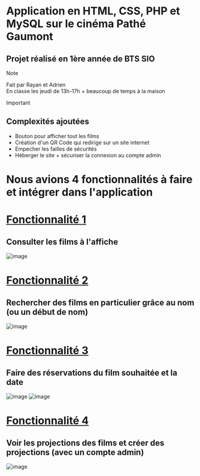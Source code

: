 # Application en HTML, CSS, PHP et MySQL sur le cinéma Pathé Gaumont

## Projet réalisé en 1ère année de BTS SIO
>[!NOTE]
> Fait par Rayan et Adrien<br>
> En classe les jeudi de 13h-17h + beaucoup de temps à la maison

>[!IMPORTANT]
> ## Complexités ajoutées
> - Bouton pour afficher tout les films<br>
> - Création d'un QR Code qui redirige sur un site internet<br>
> - Empecher les failles de sécurités<br>
> - Héberger le site + sécuriser la connexion au compte admin<br>

# **Nous avions 4 fonctionnalités à faire et intégrer dans l'application**
# **<ins>Fonctionnalité 1**</ins>
## Consulter les films à l'affiche

![image](https://github.com/ItsKiruaPC/Phase2/assets/77117153/8629845e-e437-4add-8079-dc34a5054a45)


# **<ins>Fonctionnalité 2**</ins>
## Rechercher des films en particulier grâce au nom (ou un début de nom)

![image](https://github.com/ItsKiruaPC/Phase2/assets/77117153/91a013bc-646a-46b5-b98f-75f9bf37bb96)


# **<ins>Fonctionnalité 3**</ins>
## Faire des réservations du film souhaitée et la date

![image](https://github.com/ItsKiruaPC/Phase2/assets/77117153/18b73f57-fa0b-4580-b9ed-68a220569121)
![image](https://github.com/ItsKiruaPC/Phase2/assets/77117153/f62883ba-24b0-4070-99bd-9e0c39d7c00a)


# **<ins>Fonctionnalité 4**</ins>
## Voir les projections des films et créer des projections (avec un compte admin)

![image](https://github.com/ItsKiruaPC/Phase2/assets/77117153/a7cfba48-e561-43d9-8d27-44b2ec5ada1c)
